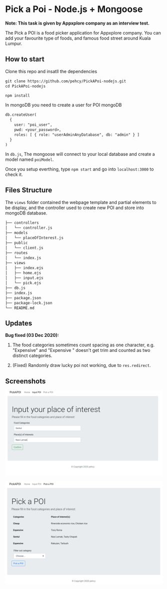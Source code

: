 <h1>Pick a Poi - Node.js + Mongoose</h1>

**Note: This task is given by Appxplore company as an interview test.**

The Pick a POI is a food picker application for Appxplore company. 
You can add your favourite type of foods, and famous food street around Kuala Lumpur.

## How to start
Clone this repo and insatll the dependencies
```
git clone https://github.com/pehcy/PickAPoi-nodejs.git
cd PickAPoi-nodejs
```

```
npm install
```

In mongoDB you need to create a user for POI mongoDB

```
db.createUser(
  {
    user: "poi_user",
    pwd: <your_password>,
    roles: [ { role: "userAdminAnyDatabase", db: "admin" } ]
  }
)
```

In `db.js`, The mongoose will connect to your local database and create a model named `poiModel`.

Once you setup everthing, type `npm start` and go into `localhost:3000`
to check it.

## Files Structure

The `views` folder contained the webpage template and partial elements
to be display, and the controller used to create new POI and store 
into mongoDB database.

```
├── controllers
│   └── controller.js
├── models
│   └── placeOfInterest.js
├── public
│   └── client.js
├── routes
│   └── index.js
├── views
│   ├── index.ejs
│   ├── home.ejs
│   ├── input.ejs
│   └── pick.ejs
├── db.js
├── index.js
├── package.json
├── package-lock.json
└── README.md
```
## Updates

__Bug fixed (03 Dec 2020):__ 
1. The food categories sometimes count spacing as one character,
e.g. "Expensive" and "Expensive " doesn't get trim and counted as two distinct categories.

2. (Fixed) Randomly draw lucky poi not working, due to `res.redirect`.

## Screenshots

![add_poi](./screenshots/screenshot01.png)

![add_poi](./screenshots/screenshot02.png)
